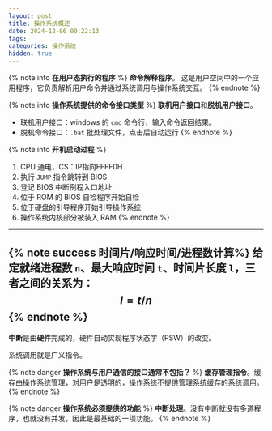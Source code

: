 ```yaml
---
layout: post
title: 操作系统概述
date: 2024-12-06 00:22:13
tags:
categories: 操作系统
hidden: true
---
```


{% note info **在用户态执行的程序** %}
**命令解释程序**。
这是用户空间中的一个应用程序，它负责解析用户命令并通过系统调用与操作系统交互。
{% endnote %}

{% note info **操作系统提供的命令接口类型** %}
**联机用户接口**和**脱机用户接口**。
- 联机用户接口：windows 的 `cmd` 命令行，输入命令返回结果。
- 脱机命令接口：`.bat` 批处理文件，点击后自动运行
{% endnote %}

{% note info **开机启动过程** %}
1. CPU 通电，CS：IP指向FFFF0H
2. 执行 `JUMP` 指令跳转到 BIOS
3. 登记 BIOS 中断例程入口地址
4. 位于 ROM 的 BIOS 自检程序开始自检
5. 位于硬盘的引导程序开始引导操作系统
6. 操作系统内核部分被装入 RAM
{% endnote %}

---

{% note success 时间片/响应时间/进程数计算%}
给定就绪进程数 `n`、最大响应时间 `t`、时间片长度 `l`，三者之间的关系为：
$$l = t / n$$
{% endnote %}
---

**中断**是由**硬件**完成的，硬件自动实现程序状态字（PSW）的改变。

系统调用就是广义指令。

{% note danger **操作系统与用户通信的接口通常不包括？** %}
**缓存管理指令**。缓存由操作系统管理，对用户是透明的，操作系统不提供管理系统缓存的系统调用。
{% endnote %}

{% note danger **操作系统必须提供的功能** %}
**中断处理**。没有中断就没有多道程序，也就没有并发，因此是最基础的一项功能。
{% endnote %}